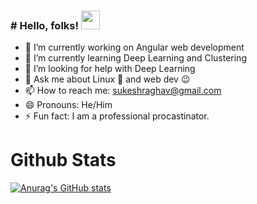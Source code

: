### # Hello, folks! <img src="https://raw.githubusercontent.com/MartinHeinz/MartinHeinz/master/wave.gif" width="30px">


<!--
**sukesh02/sukesh02** is a ✨ _special_ ✨ repository because its `README.md` (this file) appears on your GitHub profile.
-->

- 🔭 I’m currently working on Angular web development
- 🌱 I’m currently learning Deep Learning and Clustering
- 🤔 I’m looking for help with Deep Learning
- 💬 Ask me about Linux 🐧 and web dev 😉
- 📫 How to reach me: sukeshraghav@gmail.com
- 😄 Pronouns: He/Him
- ⚡ Fun fact: I am a professional procastinator.

# Github Stats
[![Anurag's GitHub stats](https://github-readme-stats.vercel.app/api?username=sukesh02&theme=monokai)](https://github.com/anuraghazra/github-readme-stats)

